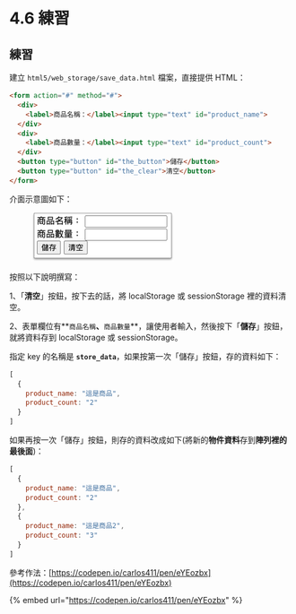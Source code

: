 # 4.6 練習

## 練習

建立 `html5/web_storage/save_data.html` 檔案，直接提供 HTML：

```html
<form action="#" method="#">
  <div>
    <label>商品名稱：</label><input type="text" id="product_name">
  </div>
  <div>
    <label>商品數量：</label><input type="text" id="product_count">
  </div>
  <button type="button" id="the_button">儲存</button>
  <button type="button" id="the_clear">清空</button>
</form>
```

介面示意圖如下：

<figure><img src="../.gitbook/assets/save_data_sample.png" alt=""><figcaption></figcaption></figure>



按照以下說明撰寫：

1、「**清空**」按鈕，按下去的話，將 localStorage 或 sessionStorage 裡的資料清空。

2、表單欄位有**`商品名稱`**、**`商品數量`**，讓使用者輸入，然後按下「**儲存**」按鈕，就將資料存到 localStorage 或 sessionStorage。

指定 key 的名稱是 **`store_data`**，如果按第一次「儲存」按鈕，存的資料如下：

```javascript
[
  {
    product_name: "這是商品",
    product_count: "2"
  }
]
```

如果再按一次「儲存」按鈕，則存的資料改成如下(將新的**物件資料**存到**陣列裡的最後面**)：

```javascript
[
  {
    product_name: "這是商品",
    product_count: "2"
  },
  {
    product_name: "這是商品2",
    product_count: "3"
  }
]
```



參考作法：[https://codepen.io/carlos411/pen/eYEozbx](https://codepen.io/carlos411/pen/eYEozbx)

{% embed url="https://codepen.io/carlos411/pen/eYEozbx" %}

